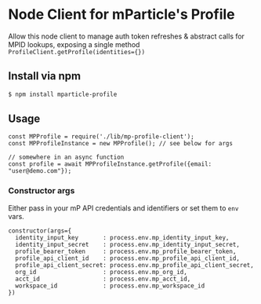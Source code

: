 # Node Client for mParticle's Profile
Allow this node client to manage auth token refreshes & abstract calls for MPID lookups, exposing a single method `ProfileClient.getProfile(identities={})`

## Install via npm
```sh
$ npm install mparticle-profile
```
 
## Usage 
```
const MPProfile = require('./lib/mp-profile-client');
const MPProfileInstance = new MPProfile(); // see below for args

// somewhere in an async function
const profile = await MPProfileInstance.getProfile({email: "user@demo.com"});

```

### Constructor args
Either pass in your mP API credentials and identifiers or set them to `env` vars.
```
constructor(args={
  identity_input_key       : process.env.mp_identity_input_key, 
  identity_input_secret    : process.env.mp_identity_input_secret, 
  profile_bearer_token     : process.env.mp_profile_bearer_token, 
  profile_api_client_id    : process.env.mp_profile_api_client_id, 
  profile_api_client_secret: process.env.mp_profile_api_client_secret, 
  org_id                   : process.env.mp_org_id, 
  acct_id                  : process.env.mp_acct_id, 
  workspace_id             : process.env.mp_workspace_id
})
```    
